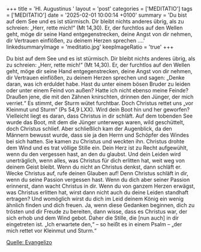 +++
title = 'Hl. Augustinus  '
layout = 'post'
categories = ['MEDITATIO']
tags = ['MEDITATIO']
date = '2025-02-01 10:00:14 +0100'
summary = 'Du bist auf dem See und es ist stürmisch. Dir bleibt nichts anderes übrig, als zu schreien: „Herr, rette mich!“ (Mt 14,30). Er, der furchtlos auf den Wellen geht, möge dir seine Hand entgegenstrecken, deine Angst von dir nehmen, dir Vertrauen einflößen, zu deinem Herzen sprechen ....'
linkedsummaryImage = 'meditatio.jpg'
keepImageRatio = 'true'
+++
 
Du bist auf dem See und es ist stürmisch. Dir bleibt nichts anderes übrig, als zu schreien: „Herr, rette mich!“ (Mt 14,30). Er, der furchtlos auf den Wellen geht, möge dir seine Hand entgegenstrecken, deine Angst von dir nehmen, dir Vertrauen einflößen, zu deinem Herzen sprechen und sagen: „Denke daran, was ich erduldet habe.<!--more--> Hast du unter einem bösen Bruder zu leiden oder unter einem Feind von außen? Hatte ich nicht ebenso meine Feinde? Draußen jene, die mit den Zähnen knirschten, drinnen den Jünger, der mich verriet.“
Es stimmt, der Sturm wütet furchtbar. Doch Christus rettet uns „vor Kleinmut und Sturm“ (Ps 54,9 LXX). Wird dein Boot hin und her geworfen? Vielleicht liegt es daran, dass Christus in dir schläft. Auf dem tobenden See wurde das Boot, mit dem die Jünger unterwegs waren, wild geschüttelt, doch Christus schlief. Aber schließlich kam der Augenblick, da den Männern bewusst wurde, dass sie ja den Herrn und Schöpfer des Windes bei sich hatten. Sie kamen zu Christus und weckten ihn. Christus drohte dem Wind und es trat völlige Stille ein.
Dein Herz ist zu Recht aufgewühlt, wenn du den vergessen hast, an den du glaubst. Und dein Leiden wird unerträglich, wenn alles, was Christus für dich erlitten hat, weit weg von deinem Geist bleibt. Wenn du nicht an Christus denkst, dann schläft er. Wecke Christus auf, rufe deinen Glauben auf! Denn Christus schläft in dir, wenn du seine Passion vergessen hast. Wenn du dich aber seiner Passion erinnerst, dann wacht Christus in dir. Wenn du von ganzem Herzen erwägst, was Christus erlitten hat, wirst dann nicht auch du deine Leiden standhaft ertragen? Und womöglich wirst du dich im Leid deinem König ein wenig ähnlich finden und dich freuen. Ja, wenn diese Gedanken beginnen, dich zu trösten und dir Freude zu bereiten, dann wisse, dass es Christus war, der sich erhob und dem Wind gebot. Daher die Stille, die [nun auch] in dir eingetreten ist. „Ich erwartete den,“ – so heißt es in einem Psalm – „der mich rettet vor Kleinmut und Sturm.“



[Quelle: Evangelizo](https://evangeliumtagfuertag.org/DE/gospel)
